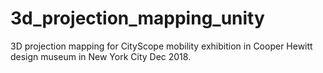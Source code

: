 # 3d_projection_mapping_unity
3D projection mapping for CityScope mobility exhibition in Cooper Hewitt design museum in New York City Dec 2018. 
